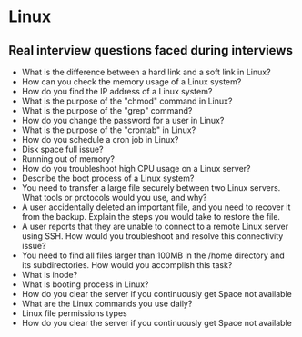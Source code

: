 # Linux
## Real interview questions faced during interviews
* What is the difference between a hard link and a soft link in Linux?
* How can you check the memory usage of a Linux system?
* How do you find the IP address of a Linux system?
* What is the purpose of the "chmod" command in Linux?
* What is the purpose of the "grep" command?
* How do you change the password for a user in Linux?
* What is the purpose of the "crontab" in Linux?
* How do you schedule a cron job in Linux?
* Disk space full issue?
* Running out of memory?
* How do you troubleshoot high CPU usage on a Linux server?
* Describe the boot process of a Linux system?
* You need to transfer a large file securely between two Linux servers. What tools or protocols would you use, and why?
* A user accidentally deleted an important file, and you need to recover it from the backup. Explain the steps you would take to restore the file.
* A user reports that they are unable to connect to a remote Linux server using SSH. How would you troubleshoot and resolve this connectivity issue?
* You need to find all files larger than 100MB in the /home directory and its subdirectories. How would you accomplish this task?
* What is inode?
* What is booting process in Linux?
* How do you clear the server if you continuously get Space not available
* What are the Linux commands you use daily?
* Linux file permissions types
* How do you clear the server if you continuously get Space not available
